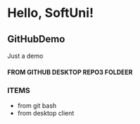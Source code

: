 # Hello, SoftUni! 

## GitHubDemo
Just a demo

#### FROM GITHUB DESKTOP REPO3 FOLDEER
### ITEMS
   * from git bash
   * from desktop client
